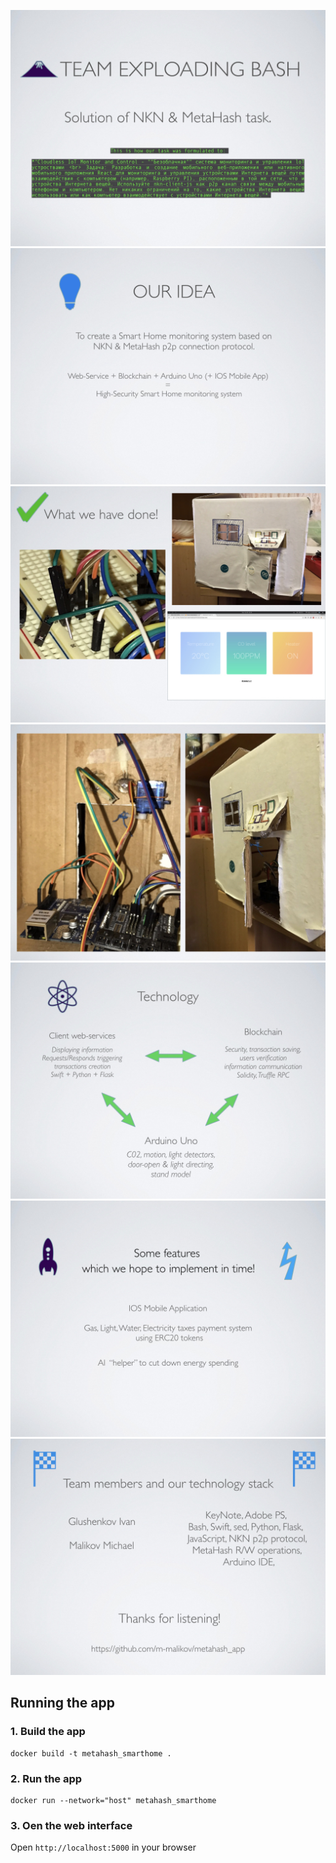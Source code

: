 ![](CryptoBazar/CryptoBazarImg/CryptoBazarImg.001.jpeg)
![](CryptoBazar/CryptoBazarImg/CryptoBazarImg.002.jpeg)
![](CryptoBazar/CryptoBazarImg/CryptoBazarImg.003.jpeg)
![](CryptoBazar/CryptoBazarImg/CryptoBazarImg.004.jpeg)
![](CryptoBazar/CryptoBazarImg/CryptoBazarImg.005.jpeg)
![](CryptoBazar/CryptoBazarImg/CryptoBazarImg.006.jpeg)
![](CryptoBazar/CryptoBazarImg/CryptoBazarImg.007.jpeg)

## Running the app

### 1. Build the app
```
docker build -t metahash_smarthome .
```

### 2. Run the app
```
docker run --network="host" metahash_smarthome
```

### 3. Oen the web interface
Open `http://localhost:5000` in your browser

